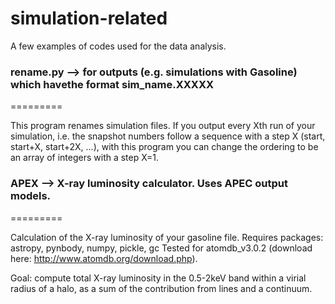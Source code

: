 # simulation-related 
A few examples of codes used for the data analysis.

### rename.py --> for outputs (e.g. simulations with Gasoline) which havethe format sim_name.XXXXX
=========

This program renames simulation files. If you output every Xth run of your simulation, i.e. the snapshot numbers follow a sequence with a step X (start, start+X, start+2X, ...), with this program you can change the ordering to be an array of integers with a step X=1. 

### APEX --> X-ray luminosity calculator. Uses APEC output models.
=========

Calculation of the X-ray luminosity of your gasoline file.
Requires packages: astropy, pynbody, numpy, pickle, gc
Tested for atomdb_v3.0.2 (download here: http://www.atomdb.org/download.php).

Goal: compute total X-ray luminosity in the 0.5-2keV band within a virial radius of a halo, as a sum of the contribution from lines and a continuum.
